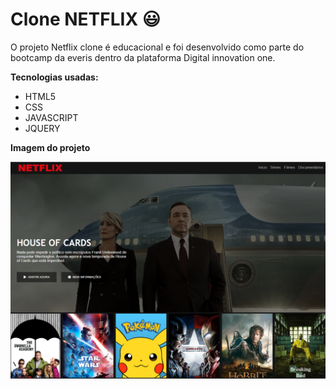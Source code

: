 # Clone NETFLIX :smiley:

O projeto Netflix clone é educacional e foi desenvolvido como parte do bootcamp da everis dentro da plataforma Digital innovation one.



**Tecnologias usadas:**

- HTML5
- CSS
- JAVASCRIPT
- JQUERY



**Imagem do projeto**

![alt text](https://raw.githubusercontent.com/js-orlandi/clone-netflix/master/img/Clone.png)





